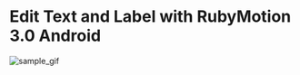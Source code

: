 # Edit Text and Label with RubyMotion 3.0 Android

![sample_gif](https://dl.dropboxusercontent.com/u/4162565/GitHub/android_edit_text/app.gif)
